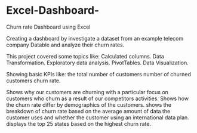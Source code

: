 # Excel-Dashboard-
Churn rate Dashboard using Excel

Creating a dashboard by investigate a dataset from an example telecom company Datable and analyze their churn rates.

This project covered some topics like:
Calculated columns.
Data Transformation.
Exploratory data analysis.
PivotTables.
Data Visualization.

Showing basic KPIs like:
the total number of customers 
number of churned customers
churn rate.  

Shows why our customers are churning with a particular focus on customers who churn as a result of our competitors activities. 
Shows how the churn rate differ by demographics of the customers.
shows the breakdown of churn rate based on the average amount of data the customer uses and whether the customer using an international  data plan.
displays the top 25 states based on the highest churn rate.
